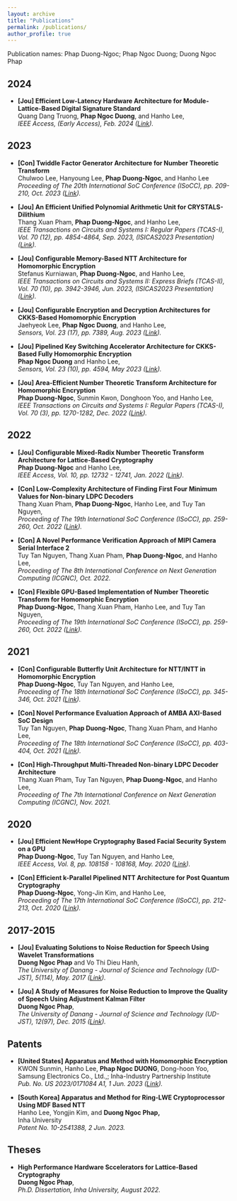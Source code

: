 ```yaml
---
layout: archive
title: "Publications"
permalink: /publications/
author_profile: true
---
```


Publication names: Phap Duong-Ngoc; Phap Ngoc Duong; Duong Ngoc Phap

## 2024

* **[Jou] Efficient Low-Latency Hardware Architecture for Module-Lattice-Based Digital Signature Standard**  
  Quang Dang Truong, **Phap Ngoc Duong**, and Hanho Lee,  
  *IEEE Access, (Early Access), Feb. 2024 (<a href="https://ieeexplore.ieee.org/document/10445248">Link</a>).*

## 2023

* **[Con] Twiddle Factor Generator Architecture for Number Theoretic Transform**  
  Chulwoo Lee, Hanyoung Lee, **Phap Duong-Ngoc**, and Hanho Lee  
  *Proceeding of The 20th International SoC Conference (ISoCC), pp. 209-210, Oct. 2023 (<a href="https://ieeexplore.ieee.org/abstract/document/10396598">Link</a>).*

* **[Jou] An Efficient Unified Polynomial Arithmetic Unit for CRYSTALS-Dilithium**  
  Thang Xuan Pham, **Phap Duong-Ngoc**, and Hanho Lee,  
  *IEEE Transactions on Circuits and Systems I: Regular Papers (TCAS-I), Vol. 70 (12), pp. 4854-4864, Sep. 2023, (ISICAS2023 Presentation) (<a href="https://ieeexplore.ieee.org/abstract/document/10266817">Link</a>).*

* **[Jou] Configurable Memory-Based NTT Architecture for Homomorphic Encryption**  
  Stefanus Kurniawan, **Phap Duong-Ngoc**, and Hanho Lee,  
  *IEEE Transactions on Circuits and Systems II: Express Briefs (TCAS-II), Vol. 70 (10), pp. 3942-3946, Jun. 2023, (ISICAS2023 Presentation) (<a href="https://ieeexplore.ieee.org/document/10163901">Link</a>).*

* **[Jou] Configurable Encryption and Decryption Architectures for CKKS-Based Homomorphic Encryption**  
  Jaehyeok Lee, **Phap Ngoc Duong**, and Hanho Lee,  
  *Sensors, Vol. 23 (17), pp. 7389, Aug. 2023 (<a href="https://www.mdpi.com/1424-8220/23/17/7389">Link</a>).*

* **[Jou] Pipelined Key Switching Accelerator Architecture for CKKS-Based Fully Homomorphic Encryption**  
  **Phap Ngoc Duong** and Hanho Lee,  
  *Sensors, Vol. 23 (10), pp. 4594, May 2023 (<a href="https://www.mdpi.com/1424-8220/23/10/4594">Link</a>).*

* **[Jou] Area-Efficient Number Theoretic Transform Architecture for Homomorphic Encryption**  
  **Phap Duong-Ngoc**, Sunmin Kwon, Donghoon Yoo, and Hanho Lee,  
  *IEEE Transactions on Circuits and Systems I: Regular Papers (TCAS-I), Vol. 70 (3), pp. 1270-1282, Dec. 2022 (<a href="https://ieeexplore.ieee.org/document/9976314">Link</a>).*

## 2022  

* **[Jou] Configurable Mixed-Radix Number Theoretic Transform Architecture for Lattice-Based Cryptography**  
  **Phap Duong-Ngoc** and Hanho Lee,  
  *IEEE Access, Vol. 10, pp. 12732 - 12741, Jan. 2022 (<a href="https://ieeexplore.ieee.org/document/9690849">Link</a>).*

* **[Con] Low-Complexity Architecture of Finding First Four Minimum Values for Non-binary LDPC Decoders**  
  Thang Xuan Pham, **Phap Duong-Ngoc**, Hanho Lee, and Tuy Tan Nguyen,  
  *Proceeding of The 19th International SoC Conference (ISoCC), pp. 259-260, Oct. 2022 (<a href="https://ieeexplore.ieee.org/abstract/document/10031266">Link</a>).*

* **[Con] A Novel Performance Verification Approach of MIPI Camera Serial Interface 2**  
  Tuy Tan Nguyen, Thang Xuan Pham, **Phap Duong-Ngoc**, and Hanho Lee,  
  *Proceeding of The 8th International Conference on Next Generation Computing (ICGNC), Oct. 2022.*

* **[Con] Flexible GPU-Based Implementation of Number Theoretic Transform for Homomorphic Encryption**  
  **Phap Duong-Ngoc**, Thang Xuan Pham, Hanho Lee, and Tuy Tan Nguyen,  
  *Proceeding of The 19th International SoC Conference (ISoCC), pp. 259-260, Oct. 2022 (<a href="https://ieeexplore.ieee.org/document/10031464">Link</a>).*

## 2021

* **[Con] Configurable Butterfly Unit Architecture for NTT/INTT in Homomorphic Encryption**  
  **Phap Duong-Ngoc**, Tuy Tan Nguyen, and Hanho Lee,  
  *Proceeding of The 18th International SoC Conference (ISoCC), pp. 345-346, Oct. 2021 (<a href="https://ieeexplore.ieee.org/document/9614034">Link</a>).*

* **[Con] Novel Performance Evaluation Approach of AMBA AXI-Based SoC Design**  
  Tuy Tan Nguyen, **Phap Duong-Ngoc**, Thang Xuan Pham, and Hanho Lee,  
  *Proceeding of The 18th International SoC Conference (ISoCC), pp. 403-404, Oct. 2021 (<a href="https://ieeexplore.ieee.org/document/9613920">Link</a>).*
 
* **[Con] High-Throughput Multi-Threaded Non-binary LDPC Decoder Architecture**  
  Thang Xuan Pham, Tuy Tan Nguyen, **Phap Duong-Ngoc**, and Hanho Lee,  
  *Proceeding of The 7th International Conference on Next Generation Computing (ICGNC), Nov. 2021.*

## 2020

* **[Jou] Efficient NewHope Cryptography Based Facial Security System on a GPU**  
  **Phap Duong-Ngoc**, Tuy Tan Nguyen, and Hanho Lee,  
  *IEEE Access, Vol. 8, pp. 108158 - 108168, May. 2020 (<a href="https://ieeexplore.ieee.org/document/9109278">Link</a>).*

* **[Con] Efficient k-Parallel Pipelined NTT Architecture for Post Quantum Cryptography**  
  **Phap Duong-Ngoc**, Yong-Jin Kim, and Hanho Lee,  
  *Proceeding of The 17th International SoC Conference (ISoCC), pp. 212-213, Oct. 2020 (<a href="https://ieeexplore.ieee.org/document/9332806">Link</a>).*

## 2017-2015

* **[Jou] Evaluating Solutions to Noise Reduction for Speech Using Wavelet Transformations**  
  **Duong Ngoc Phap** and Vo Thi Dieu Hanh,  
  *The University of Danang - Journal of Science and Technology (UD-JST), 5(114), May. 2017 (<a href="https://jst-ud.vn/jst-ud/article/view/3295">Link</a>).*

* **[Jou] A Study of Measures for Noise Reduction to Improve the Quality of Speech Using Adjustment Kalman Filter**  
  **Duong Ngoc Phap**,  
  *The University of Danang - Journal of Science and Technology (UD-JST), 12(97), Dec. 2015 (<a href="https://jst-ud.vn/jst-ud/article/view/3072">Link</a>).*

## Patents

* **[United States] Apparatus and Method with Homomorphic Encryption**  
  KWON Sunmin, Hanho Lee, **Phap Ngoc DUONG**, Dong-hoon Yoo,  
  Samsung Electronics Co., Ltd.,; Inha-Industry Partnership Institute  
  *Pub. No. US 2023/0171084 A1, 1 Jun. 2023 (<a href="https://patents.google.com/patent/US20230171084A1/en">Link</a>).*

* **[South Korea] Apparatus and Method for Ring-LWE Cryptoprocessor Using MDF Based NTT**  
  Hanho Lee, Yongjin Kim, and **Duong Ngoc Phap,**  
  Inha University  
  *Patent No. 10-2541388, 2 Jun. 2023.*

## Theses

* **High Performance Hardware Sccelerators for Lattice-Based Cryptography**  
  **Duong Ngoc Phap**,  
  *Ph.D. Dissertation, Inha University, August 2022.*